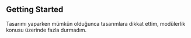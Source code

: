 ## Getting Started
Tasarımı yaparken mümkün olduğunca tasarımlara dikkat ettim, modülerlik konusu üzerinde fazla durmadım.
